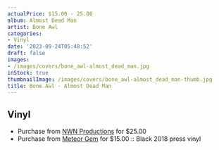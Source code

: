```yaml
---
actualPrice: $15.00 - 25.00
album: Almost Dead Man
artist: Bone Awl
categories:
- Vinyl
date: '2023-09-24T05:48:52'
draft: false
images:
- /images/covers/bone_awl-almost_dead_man.jpg
inStock: true
thumbnailImage: /images/covers/bone_awl-almost_dead_man-thumb.jpg
title: Bone Awl - Almost Dead Man
---
```


## Vinyl
* Purchase from [NWN Productions](http://shop.nwnprod.com/index.php?route=product/product&path=75&product_id=27284&sort=pd.name&order=ASC) for $25.00
* Purchase from [Meteor Gem](https://meteor-gem.com/products/used-bone-awl-almost-dead-man-12) for $15.00 :: Black 2018 press vinyl
